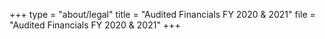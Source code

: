 +++
type = "about/legal"
title = "Audited Financials FY 2020 & 2021"
file = "Audited Financials FY 2020 & 2021"
+++